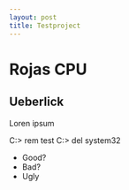 ```yaml
---
layout: post
title: Testproject
---
```


# Rojas CPU #
## Ueberlick ##
Loren ipsum

  C:\> rem test
  C:\> del system32


* Good?
* Bad?
* Ugly
